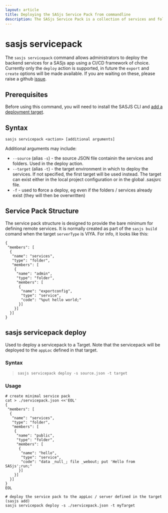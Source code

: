 ```yaml
---
layout: article
title: Deploying the SASjs Service Pack from commandline
description: The SASjs Service Pack is a collection of services and folder objects.  The servicepack command lets you deploy them easily.
---
```


sasjs servicepack
====================

The `sasjs servicepack` command allows administrators to deploy the backend services for a SASjs app using a CI/CD framework of choice.  Currently only the `deploy` action is supported, in future the `export` and `create` options will be made available.  If you are waiting on these, please raise a github [issue](https://github.com/sasjs/cli/issues).



<!--script id="asciicast-FsXbbv87BFPpzVWkVpysftBnI" src="https://asciinema.org/a/FsXbbv87BFPpzVWkVpysftBnI.js" async></script-->

## Prerequisites
Before using this command, you will need to install the SASJS CLI and [add a deployment target](/add).

## Syntax

```
sasjs servicepack <action> [additional arguments]
```

Additional arguments may include:

* `--source` (alias `-s`) - the source JSON file containin the services and folders.  Used in the deploy action.
* `--target` (alias `-t`) - the target environment in which to deploy the services.  If not specified, the first target will be used instead. The target can exist either in the local project configuration or in the global .sasjsrc file.
* `-f` - used to **f**orce a deploy, eg even if the folders / services already exist (they will then be overwritten)

## Service Pack Structure

The service pack structure is designed to provide the bare minimum for defining remote services.  It is normally created as part of the `sasjs build` comand when the target `serverType` is VIYA.  For info, it looks like this:

```
{
 "members": [
  {
   "name": "services",
   "type": "folder",
   "members": [
    {
     "name": "admin",
     "type": "folder",
     "members": [
      {
       "name": "exportconfig",
       "type": "service",
       "code": "%put hello world;"
      }]
    }]
  }]
}
```


## sasjs servicepack deploy

Used to deploy a servicepack to a Target.  Note that the servicepack will be deployed to the `appLoc` defined in that target.

<script id="asciicast-drF1SqlUStgdc74CjJokqzNef" src="https://asciinema.org/a/drF1SqlUStgdc74CjJokqzNef.js" async></script>

### Syntax

> `sasjs servicepack deploy -s source.json -t target`

### Usage

```
# create minimal service pack
cat > ./servicepack.json <<'EOL'
{
 "members": [
  {
   "name": "services",
   "type": "folder",
   "members": [
    {
     "name": "public",
     "type": "folder",
     "members": [
      {
       "name": "hello",
       "type": "service",
       "code": "data _null_; file _webout; put 'Hello from SASjs';run;"
      }]
    }]
  }]
}
EOL

# deploy the service pack to the appLoc / server defined in the target (sasjs add)
sasjs servicepack deploy -s ./servicepack.json -t myTarget
```
